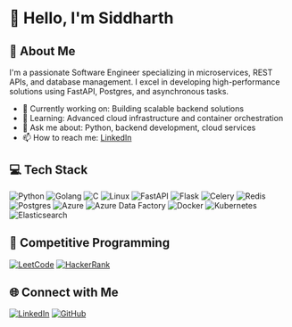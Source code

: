 # 👋 Hello, I'm Siddharth


## 🚀 About Me
I'm a passionate Software Engineer specializing in microservices, REST APIs, and database management. I excel in developing high-performance solutions using FastAPI, Postgres, and asynchronous tasks.

- 🔭 Currently working on: Building scalable backend solutions
- 🌱 Learning: Advanced cloud infrastructure and container orchestration
- 💬 Ask me about: Python, backend development, cloud services
- 📫 How to reach me: [LinkedIn](https://www.linkedin.com/in/siddharthprathap)

## 💻 Tech Stack
![Python](https://img.shields.io/badge/-Python-3776AB?logo=python&logoColor=white&style=flat)
![Golang](https://img.shields.io/badge/-Golang-00ADD8?logo=go&logoColor=white&style=flat)
![C](https://img.shields.io/badge/-C-A8B9CC?logo=c&logoColor=white&style=flat)
![Linux](https://img.shields.io/badge/-Linux-FCC624?logo=linux&logoColor=black&style=flat)
![FastAPI](https://img.shields.io/badge/-FastAPI-009688?logo=fastapi&logoColor=white&style=flat)
![Flask](https://img.shields.io/badge/-Flask-000000?logo=flask&logoColor=white&style=flat)
![Celery](https://img.shields.io/badge/-Celery-37814A?logo=celery&logoColor=white&style=flat)
![Redis](https://img.shields.io/badge/-Redis-DC382D?logo=redis&logoColor=white&style=flat)
![Postgres](https://img.shields.io/badge/-Postgres-336791?logo=postgresql&logoColor=white&style=flat)
![Azure](https://img.shields.io/badge/-Azure-0078D4?logo=microsoft-azure&logoColor=white&style=flat)
![Azure Data Factory](https://img.shields.io/badge/-Azure%20Data%20Factory-0078D4?logo=microsoft-azure&logoColor=white&style=flat)
![Docker](https://img.shields.io/badge/-Docker-2496ED?logo=docker&logoColor=white&style=flat)
![Kubernetes](https://img.shields.io/badge/-Kubernetes-326CE5?logo=kubernetes&logoColor=white&style=flat)
![Elasticsearch](https://img.shields.io/badge/-Elasticsearch-005571?logo=elasticsearch&logoColor=white&style=flat)

## 🚀 Competitive Programming
[![LeetCode](https://img.shields.io/badge/-LeetCode-FFA116?logo=leetcode&logoColor=white&style=flat)](https://leetcode.com/u/LarflleezeGonzo/)
[![HackerRank](https://img.shields.io/badge/-HackerRank-2EC866?logo=hackerrank&logoColor=white&style=flat)](https://www.hackerrank.com/profile/siddharthpratha1)

## 🌐 Connect with Me
[![LinkedIn](https://img.shields.io/badge/-LinkedIn-0A66C2?logo=linkedin&logoColor=white&style=flat)](https://www.linkedin.com/in/siddharthprathap)
[![GitHub](https://img.shields.io/badge/-GitHub-181717?logo=github&logoColor=white&style=flat)](https://github.com/LarflleezeGonzo)


